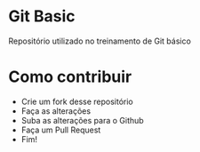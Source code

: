 # Git Basic

Repositório utilizado no treinamento de Git básico

# Como contribuir

* Crie um fork desse repositório
* Faça as alterações
* Suba as alterações para o Github
* Faça um Pull Request
* Fim!
